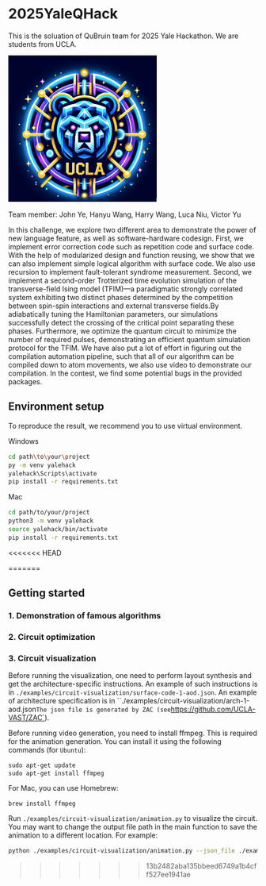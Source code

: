 # 2025YaleQHack

This is the soluation of QuBruin team for 2025 Yale Hackathon. We are students from UCLA.

<img src="Figures/Logo.png" alt="alt text" width="300"> 

Team member: 
John Ye, Hanyu Wang, Harry Wang, Luca Niu, Victor Yu

In this challenge, we explore two different area to demonstrate the power of new language feature, as well as software-hardware codesign. First, we implement error correction code such as repetition code and surface code. With the help of modularized design and function reusing, we show that we can also implement simple logical algorithm with surface code. We also use recursion to implement fault-tolerant syndrome measurement. Second, we implement a second-order Trotterized time evolution simulation of the transverse-field Ising model (TFIM)—a paradigmatic strongly correlated system exhibiting two distinct phases determined by the competition between spin-spin interactions and external transverse fields.By adiabatically tuning the Hamiltonian parameters, our simulations successfully detect the crossing of the critical point separating these phases. Furthermore, we optimize the quantum circuit to minimize the number of required pulses, demonstrating an efficient quantum simulation protocol for the TFIM. We have also put a lot of effort in figuring out the compilation automation pipeline, such that all of our algorithm can be compiled down to atom movements, we also use video to demonstrate our compilation. In the contest, we find some potential bugs in the provided packages. 



## Environment setup

To reproduce the result, we recommend you to use virtual environment. 

Windows

```bash
cd path\to\your\project
py -m venv yalehack
yalehack\Scripts\activate
pip install -r requirements.txt
```

Mac

```bash
cd path/to/your/project
python3 -m venv yalehack
source yalehack/bin/activate
pip install -r requirements.txt
```

<<<<<<< HEAD








=======
## Getting started

### 1. Demonstration of famous algorithms


### 2. Circuit optimization


### 3. Circuit visualization

Before running the visualization, one need to perform layout synthesis and get the architecture-specific instructions. An example of such instructions is in `./examples/circuit-visualization/surface-code-1-aod.json`. An example of architecture specification is in ``./examples/circuit-visualization/arch-1-aod.json` The json file is generated by ZAC (see `https://github.com/UCLA-VAST/ZAC`). 

Before running video generation, you need to install ffmpeg. This is required for the animation generation. You can install it using the following commands (for `Ubuntu`):
```
sudo apt-get update
sudo apt-get install ffmpeg
```

For Mac, you can use Homebrew:
```
brew install ffmpeg
```

Run `./examples/circuit-visualization/animation.py` to visualize the circuit. You may want to change the output file path in the main function to save the animation to a different location. For example:

```bash
python ./examples/circuit-visualization/animation.py --json_file ./examples/circuit-visualization/surface-code-1-aod.json --architecture_file ./examples/circuit-visualization/arch-1-aod.json --mpeg_file ./examples/circuit-visualization/surface-code-1-aod.mp4
```
>>>>>>> 13b2482aba135bbeed6749a1b4cff527ee1941ae
